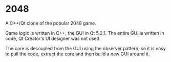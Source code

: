 2048
====

A C++/Qt clone of the popular 2048 game. 

Game logic is written in C++, the GUI in Qt 5.2.1. The entire GUI is written in code, Qt Creator's UI designer was not used. 

The core is decoupled from the GUI using the observer pattern, so it is easy to pull the code, extract the core and then build a new GUI around it.
